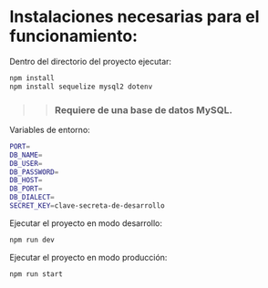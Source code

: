 # Instalaciones necesarias para el funcionamiento:

Dentro del directorio del proyecto ejecutar:

```bash
npm install
npm install sequelize mysql2 dotenv
```

> > ### Requiere de una base de datos MySQL.

Variables de entorno:

```bash
PORT=
DB_NAME=
DB_USER=
DB_PASSWORD=
DB_HOST=
DB_PORT=
DB_DIALECT=
SECRET_KEY=clave-secreta-de-desarrollo
```

Ejecutar el proyecto en modo desarrollo:

```bash
npm run dev
```

Ejecutar el proyecto en modo producción:

```bash
npm run start
```
